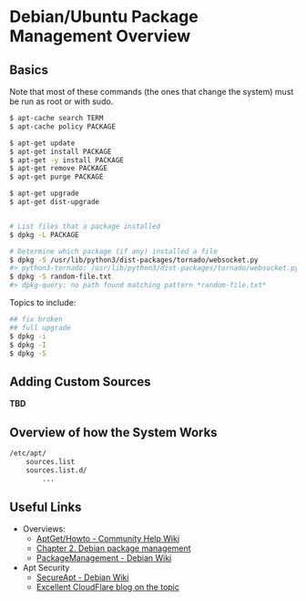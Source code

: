 # Debian/Ubuntu Package Management Overview

## Basics

Note that most of these commands (the ones that change the system) must be run as root or with sudo.

```sh
$ apt-cache search TERM
$ apt-cache policy PACKAGE

$ apt-get update
$ apt-get install PACKAGE
$ apt-get -y install PACKAGE
$ apt-get remove PACKAGE
$ apt-get purge PACKAGE

$ apt-get upgrade
$ apt-get dist-upgrade


# List files that a package installed
$ dpkg -L PACKAGE

# Determine which package (if any) installed a file
$ dpkg -S /usr/lib/python3/dist-packages/tornado/websocket.py
#> python3-tornado: /usr/lib/python3/dist-packages/tornado/websocket.py
$ dpkg -S random-file.txt
#> dpkg-query: no path found matching pattern *random-file.txt*
```

Topics to include:

```sh
## fix broken
## full upgrade
$ dpkg -i
$ dpkg -I
$ dpkg -S
```

## Adding Custom Sources

**TBD**

## Overview of how the System Works

```sh
/etc/apt/
    sources.list
    sources.list.d/
        ...
```


## Useful Links

* Overviews:
    * [AptGet/Howto - Community Help Wiki](https://help.ubuntu.com/community/AptGet/Howto)
    * [Chapter 2. Debian package management](https://www.debian.org/doc/manuals/debian-reference/ch02.en.html)
    * [PackageManagement - Debian Wiki](https://wiki.debian.org/PackageManagement)
* Apt Security
    * [SecureApt - Debian Wiki](https://wiki.debian.org/SecureApt)
    * [Excellent CloudFlare blog on the topic](https://blog.cloudflare.com/dont-use-apt-key/)
